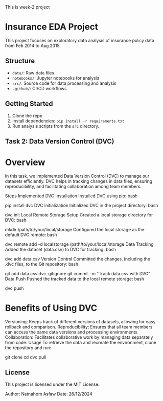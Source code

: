 This is week-2 project

# Insurance EDA Project

This project focuses on exploratory data analysis of insurance policy data from Feb 2014 to Aug 2015.

## Structure

- `data/`: Raw data files
- `notebooks/`: Jupyter notebooks for analysis
- `src/`: Source code for data processing and analysis
- `.github/`: CI/CD workflows

## Getting Started

1. Clone the repo
2. Install dependencies: `pip install -r requirements.txt`
3. Run analysis scripts from the `src` directory.

## Task 2: Data Version Control (DVC)
# Overview
In this task, we implemented Data Version Control (DVC) to manage our datasets efficiently. DVC helps in tracking changes in data files, ensuring reproducibility, and facilitating collaboration among team members.

Steps Implemented
DVC Installation
Installed DVC using pip:
bash

pip install dvc
DVC Initialization
Initialized DVC in the project directory:
bash

dvc init
Local Remote Storage Setup
Created a local storage directory for DVC:
bash

mkdir /path/to/your/local/storage
Configured the local storage as the default DVC remote:
bash

dvc remote add -d localstorage /path/to/your/local/storage
Data Tracking
Added the dataset (data.csv) to DVC for tracking:
bash

dvc add data.csv
Version Control
Committed the changes, including the .dvc files, to the Git repository:
bash

git add data.csv.dvc .gitignore
git commit -m "Track data.csv with DVC"
Data Push
Pushed the tracked data to the local remote storage:
bash

dvc push
# Benefits of Using DVC
Versioning: Keeps track of different versions of datasets, allowing for easy rollback and comparison.
Reproducibility: Ensures that all team members can access the same data versions and processing environments.
Collaboration: Facilitates collaborative work by managing data separately from code.
Usage
To retrieve the data and recreate the environment, clone the repository and run:

git clone <repository-url>
cd <repository-directory>
dvc pull

## License

This project is licensed under the MIT License.

Author: Natnahom Asfaw
Date: 26/12/2024